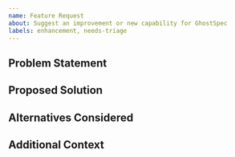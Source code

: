 ```yaml
---
name: Feature Request
about: Suggest an improvement or new capability for GhostSpec
labels: enhancement, needs-triage
---
```


## Problem Statement

<!-- What problem does this feature solve? -->

## Proposed Solution

<!-- Describe the API, UX, or behavior you envision. -->

## Alternatives Considered

<!-- List any workarounds or alternative approaches. -->

## Additional Context

<!-- Related issues, examples, prototypes, etc. -->
